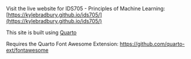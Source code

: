 Visit the live website for IDS705 - Principles of Machine Learning: [https://kylebradbury.github.io/ids705/](https://kylebradbury.github.io/ids705/)

This site is built using [Quarto](https://quarto.org/)

Requires the Quarto Font Awesome Extension: https://github.com/quarto-ext/fontawesome